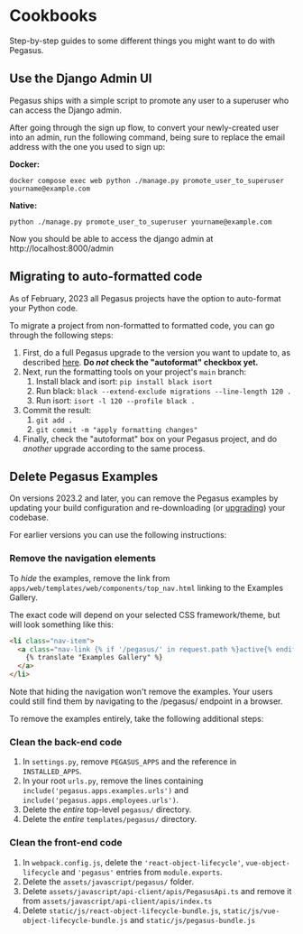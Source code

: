 # Cookbooks

Step-by-step guides to some different things you might want to do with Pegasus.

## Use the Django Admin UI

Pegasus ships with a simple script to promote any user to a superuser who can access
the Django admin.

After going through the sign up flow, to convert your newly-created user into an admin, 
run the following command, being sure to replace the email address with the one you used to sign up:

**Docker:**

```
docker compose exec web python ./manage.py promote_user_to_superuser yourname@example.com
```

**Native:**

```
python ./manage.py promote_user_to_superuser yourname@example.com
``` 

Now you should be able to access the django admin at http://localhost:8000/admin

## Migrating to auto-formatted code

As of February, 2023 all Pegasus projects have the option to auto-format your Python code.

To migrate a project from non-formatted to formatted code, you can go through the following steps:

1. First, do a full Pegasus upgrade to the version you want to update to, as described [here](./upgrading.md).
   **Do *not* check the "autoformat" checkbox yet.**
2. Next, run the formatting tools on your project's `main` branch: 
   1. Install black and isort: `pip install black isort`
   2. Run black: `black --extend-exclude migrations --line-length 120 .`
   3. Run isort: `isort -l 120 --profile black .`
3. Commit the result:
   1. `git add .`
   2. `git commit -m "apply formatting changes"`
4. Finally, check the "autoformat" box on your Pegasus project, and do *another* upgrade according to the same process.

## Delete Pegasus Examples

On versions 2023.2 and later, you can remove the Pegasus examples by updating your build configuration
and re-downloading (or [upgrading](upgrading.md)) your codebase.

For earlier versions you can use the following instructions:

### Remove the navigation elements

To *hide* the examples, remove the link from `apps/web/templates/web/components/top_nav.html` linking to the Examples Gallery.

The exact code will depend on your selected CSS framework/theme, but will look something like this:

```html
<li class="nav-item">
  <a class="nav-link {% if '/pegasus/' in request.path %}active{% endif %}" href="{% url 'pegasus_examples:examples_home' %}">
    {% translate "Examples Gallery" %}
  </a>
</li>
```

Note that hiding the navigation won't remove the examples.
Your users could still find them by navigating to the /pegasus/ endpoint in a browser.

To remove the examples entirely, take the following additional steps:

### Clean the back-end code

1. In `settings.py`, remove `PEGASUS_APPS` and the reference in `INSTALLED_APPS`.
1. In your root `urls.py`, remove the lines containing `include('pegasus.apps.examples.urls')` and `include('pegasus.apps.employees.urls')`.
1. Delete the *entire* top-level `pegasus/` directory.
1. Delete the *entire* `templates/pegasus/` directory.

### Clean the front-end code

1. In `webpack.config.js`, delete the `'react-object-lifecycle'`, `vue-object-lifecycle` and `'pegasus'` entries from `module.exports`.
1. Delete the `assets/javascript/pegasus/` folder.
1. Delete `assets/javascript/api-client/apis/PegasusApi.ts` and remove it from `assets/javascript/api-client/apis/index.ts`
1. Delete `static/js/react-object-lifecycle-bundle.js`, `static/js/vue-object-lifecycle-bundle.js` and `static/js/pegasus-bundle.js`
